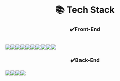 <div align=center><h1> 📚 Tech Stack </h1></div>
<div align=center><h3> ✔️Front-End</h3></div>
<br/>
<img src="https://img.shields.io/badge/html5-E34F26?style=flat&logo=html5&logoColor=white"/><img src="https://img.shields.io/badge/CSS3-1572B6?style=flat&logo=CSS3&logoColor=white"/><img src="https://img.shields.io/badge/JavaScript-F7DF1E?style=flat&logo=JavaScript&logoColor=white"/><img src="https://img.shields.io/badge/TypeScript-3178C6?style=flat&logo=TypeScript&logoColor=white"/><img src="https://img.shields.io/badge/React-61DAFB?style=flat&logo=React&logoColor=white"/><img src="https://img.shields.io/badge/styled components-DB7093?style=flat-square&logo=styled-components&logoColor=white"/><img src="https://img.shields.io/badge/ReactQuery-FF4154?style=flat&logo=ReactQuery&logoColor=white"/><img src="https://img.shields.io/badge/Next.js-000000?style=flat&logo=Next.js&logoColor=white"/><img src="https://img.shields.io/badge/React Native-61DAFB?style=flat&logo=React&logoColor=white"/><img src="https://img.shields.io/badge/Expo-000020?style=flat&logo=Expo&logoColor=white"/>

<br/>
<div align=center><h3> ✔️Back-End</h3></div>
<img src="https://img.shields.io/badge/Node.js-339933?style=flat&logo=Node.js&logoColor=white"/><img src="https://img.shields.io/badge/Express-000000?style=flat&logo=Express&logoColor=white"/><img src="https://img.shields.io/badge/Firebase-FFCA28?style=flat&logo=Firebase&logoColor=white"/><img src="https://img.shields.io/badge/MongDB-47A248?style=flat&logo=MongDB&logoColor=white"/>
